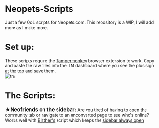 # Neopets-Scripts
Just a few QoL scripts for Neopets.com. This repository is a WIP, I will add more as I make more. 
<BR>
<h1>Set up:</h1>
These scripts require the <a href="https://www.tampermonkey.net">Tampermonkey</a> browser extension to work. Copy and paste the raw files into the TM dashboard where you see the plus sign at the top and save them. <BR>
<img src="https://i.ibb.co/YT3LVsd0/tm.png" alt="tm" border="0">

<h1>The Scripts:</h1>
<b><big>★Neofriends on the sidebar:</big></b>
Are you tired of having to open the community tab or navigate to an unconverted page to see who's online? Works well with <a href="https://github.com/Blathers">Blather's</a> script which keeps the <a href="https://github.com/Blathers/neopets-user-scripts">sidebar always open</a>

